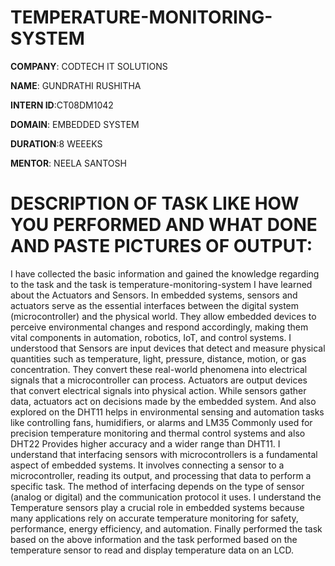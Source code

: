 # TEMPERATURE-MONITORING-SYSTEM

**COMPANY**: CODTECH IT SOLUTIONS

**NAME**: GUNDRATHI RUSHITHA

**INTERN ID**:CT08DM1042

**DOMAIN**: EMBEDDED SYSTEM

**DURATION**:8 WEEEKS

**MENTOR**: NEELA SANTOSH

# DESCRIPTION OF TASK LIKE HOW YOU PERFORMED AND WHAT DONE AND PASTE PICTURES OF OUTPUT:
I have collected the basic information and gained the knowledge regarding to the task and the task is temperature-monitoring-system I have learned about the Actuators and Sensors. In embedded systems, sensors and actuators serve as the essential interfaces between the digital system (microcontroller) and the physical world. They allow embedded devices to perceive environmental changes and respond accordingly, making them vital components in automation, robotics, IoT, and control systems.
 I understood that Sensors are input devices that detect and measure physical quantities such as temperature, light, pressure, distance, motion, or gas concentration. They convert these real-world phenomena into electrical signals that a microcontroller can process. Actuators are output devices that convert electrical signals into physical action. While sensors gather data, actuators act on decisions made by the embedded system.
And also explored on the DHT11 helps in environmental sensing and automation tasks like controlling fans, humidifiers, or alarms and LM35 Commonly used for precision temperature monitoring and thermal control systems and also DHT22 Provides higher accuracy and a wider range than DHT11. 
I understand that interfacing sensors with microcontrollers is a fundamental aspect of embedded systems. It involves connecting a sensor to a microcontroller, reading its output, and processing that data to perform a specific task. The method of interfacing depends on the type of sensor (analog or digital) and the communication protocol it uses.
I understand the Temperature sensors play a crucial role in embedded systems because many applications rely on accurate temperature monitoring for safety, performance, energy efficiency, and automation.
Finally performed the task based on the above information and the task  performed based on the temperature sensor to read and display temperature data on an LCD.
